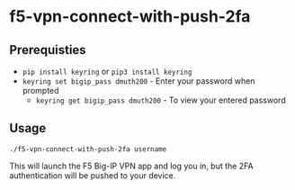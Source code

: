 
# f5-vpn-connect-with-push-2fa

## Prerequisties

- `pip install keyring` or `pip3 install keyring`
- `keyring set bigip_pass dmuth200` - Enter your password when prompted
   - `keyring get bigip_pass dmuth200` - To view your entered password


## Usage

`./f5-vpn-connect-with-push-2fa username`

This will launch the F5 Big-IP VPN app and log you in, but the 2FA 
authentication will be pushed to your device.


